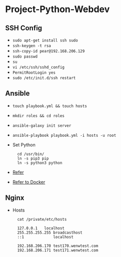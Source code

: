 # Project-Python-Webdev

## SSH Config
- `sudo apt-get install ssh sudo`
- `ssh-keygen -t rsa`
- `ssh-copy-id pear@192.168.206.129`
- `sudo passwd`
- `su`
- `vi /etc/ssh/sshd_config`
- `PermitRootLogin yes`
- `sudo /etc/init.d/ssh restart`

## Ansible
- `touch playbook.yml && touch hosts`
- `mkdir roles && cd roles`
- `ansible-galaxy init server`
- `ansible-playbook playbook.yml -i hosts -u root`
- Set Python

		cd /usr/bin/
		ln -s pip3 pip
		ln -s python3 python
- [Refer](https://thecustomizewindows.com/2016/06/ansible-ubuntu-16-04-1-click-install-wordpress-nginx-playbook-tutorial/)
- [Refer to Docker](https://docs.docker.com/get-started/part2/)

## Nginx
- Hosts

		cat /private/etc/hosts
		
		127.0.0.1	localhost
		255.255.255.255	broadcasthost
		::1             localhost
		
		192.168.206.170	test170.wenwtest.com
		192.168.206.171	test171.wenwtest.com
